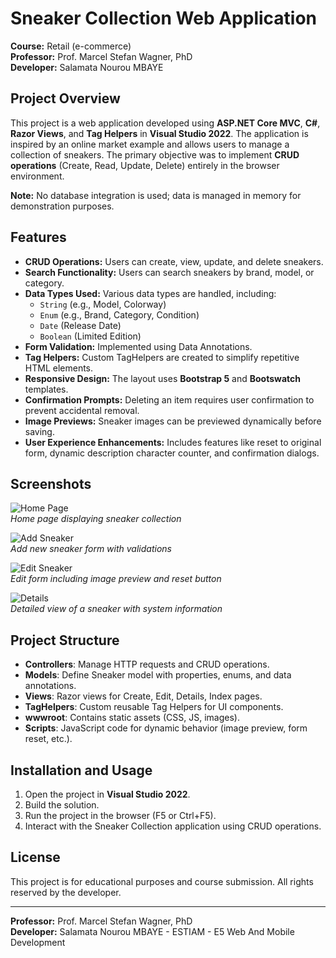 
# Sneaker Collection Web Application

**Course:** Retail (e-commerce)  
**Professor:** Prof. Marcel Stefan Wagner, PhD  
**Developer:** Salamata Nourou MBAYE 

## Project Overview

This project is a web application developed using **ASP.NET Core MVC**, **C#**, **Razor Views**, and **Tag Helpers** in **Visual Studio 2022**. The application is inspired by an online market example and allows users to manage a collection of sneakers. The primary objective was to implement **CRUD operations** (Create, Read, Update, Delete) entirely in the browser environment.

**Note:** No database integration is used; data is managed in memory for demonstration purposes.

## Features

- **CRUD Operations:** Users can create, view, update, and delete sneakers.
- **Search Functionality:** Users can search sneakers by brand, model, or category.
- **Data Types Used:** Various data types are handled, including:
  - `String` (e.g., Model, Colorway)
  - `Enum` (e.g., Brand, Category, Condition)
  - `Date` (Release Date)
  - `Boolean` (Limited Edition)
- **Form Validation:** Implemented using Data Annotations.
- **Tag Helpers:** Custom TagHelpers are created to simplify repetitive HTML elements.
- **Responsive Design:** The layout uses **Bootstrap 5** and **Bootswatch** templates.
- **Confirmation Prompts:** Deleting an item requires user confirmation to prevent accidental removal.
- **Image Previews:** Sneaker images can be previewed dynamically before saving.
- **User Experience Enhancements:** Includes features like reset to original form, dynamic description character counter, and confirmation dialogs.

## Screenshots

![Home Page](screenshots/home.png)  
_Home page displaying sneaker collection_

![Add Sneaker](screenshots/add_sneaker.png)  
_Add new sneaker form with validations_

![Edit Sneaker](screenshots/edit_sneaker.png)  
_Edit form including image preview and reset button_

![Details](screenshots/details.png)  
_Detailed view of a sneaker with system information_

## Project Structure

- **Controllers**: Manage HTTP requests and CRUD operations.
- **Models**: Define Sneaker model with properties, enums, and data annotations.
- **Views**: Razor views for Create, Edit, Details, Index pages.
- **TagHelpers**: Custom reusable Tag Helpers for UI components.
- **wwwroot**: Contains static assets (CSS, JS, images).
- **Scripts**: JavaScript code for dynamic behavior (image preview, form reset, etc.).

## Installation and Usage

1. Open the project in **Visual Studio 2022**.
2. Build the solution.
3. Run the project in the browser (F5 or Ctrl+F5).
4. Interact with the Sneaker Collection application using CRUD operations.

## License

This project is for educational purposes and course submission. All rights reserved by the developer.

---

**Professor:** Prof. Marcel Stefan Wagner, PhD  
**Developer:** Salamata Nourou MBAYE - ESTIAM - E5 Web And Mobile Development

